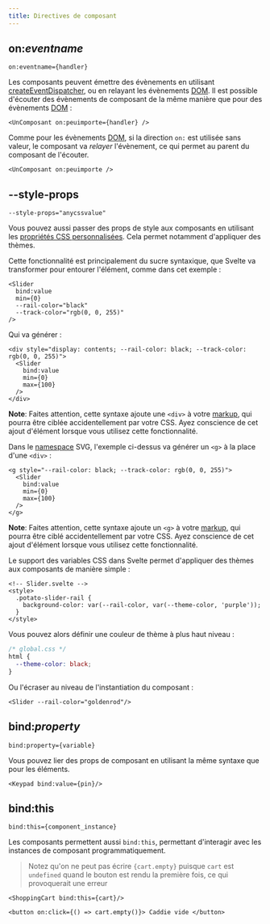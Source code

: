 ```yaml
---
title: Directives de composant
---
```


## on:*eventname*

```svelte
on:eventname={handler}
```

Les composants peuvent émettre des évènements en utilisant [createEventDispatcher](/docs/svelte#createeventdispatcher), ou en relayant les évènements <span class='vo'>[DOM](/docs/web#dom)</span>. Il est possible d'écouter des évènements de composant de la même manière que pour des évènements <span class='vo'>[DOM](/docs/web#dom)</span> :

```svelte
<UnComposant on:peuimporte={handler} />
```

Comme pour les évènements <span class='vo'>[DOM](/docs/web#dom)</span>, si la direction `on:` est utilisée sans valeur, le composant va *relayer* l'évènement, ce qui permet au parent du composant de l'écouter.


```svelte
<UnComposant on:peuimporte />
```

## --style-props

```svelte
--style-props="anycssvalue"
```

Vous pouvez aussi passer des props de style aux composants en utilisant les [propriétés CSS personnalisées](https://developer.mozilla.org/fr/docs/Web/CSS/Using_CSS_custom_properties). Cela permet notamment d'appliquer des thèmes.

Cette fonctionnalité est principalement du sucre syntaxique, que Svelte va transformer pour entourer l'élément, comme dans cet exemple :

```svelte
<Slider
  bind:value
  min={0}
  --rail-color="black"
  --track-color="rgb(0, 0, 255)"
/>
```

Qui va générer :

```svelte
<div style="display: contents; --rail-color: black; --track-color: rgb(0, 0, 255)">
  <Slider
    bind:value
    min={0}
    max={100}
  />
</div>
```

**Note**: Faites attention, cette syntaxe ajoute une `<div>` à votre <span class="vo">[markup](/docs/web#markup)</span>, qui pourra être ciblée accidentellement par votre CSS. Ayez conscience de cet ajout d'élément lorsque vous utilisez cette fonctionnalité.

Dans le <span class='vo'>[namespace](/docs/development#namespace)</span> SVG, l'exemple ci-dessus va générer un `<g>` à la place d'une `<div>` :

```svelte
<g style="--rail-color: black; --track-color: rgb(0, 0, 255)">
  <Slider
    bind:value
    min={0}
    max={100}
  />
</g>
```

**Note**: Faites attention, cette syntaxe ajoute un `<g>` à votre <span class="vo">[markup](/docs/web#markup)</span>, qui pourra être ciblé accidentellement par votre CSS. Ayez conscience de cet ajout d'élément lorsque vous utilisez cette fonctionnalité.

Le support des variables CSS dans Svelte permet d'appliquer des thèmes aux composants de manière simple :

```svelte
<!-- Slider.svelte -->
<style>
  .potato-slider-rail {
    background-color: var(--rail-color, var(--theme-color, 'purple'));
  }
</style>
```

Vous pouvez alors définir une couleur de thème à plus haut niveau :

```css
/* global.css */
html {
  --theme-color: black;
}
```

Ou l'écraser au niveau de l'instantiation du composant :

```svelte
<Slider --rail-color="goldenrod"/>
```

## bind:*property*

```svelte
bind:property={variable}
```

Vous pouvez lier des props de composant en utilisant la même syntaxe que pour les éléments.

```svelte
<Keypad bind:value={pin}/>
```

## bind:this

```svelte
bind:this={component_instance}
```

Les composants permettent aussi `bind:this`, permettant d'interagir avec les instances de composant programmatiquement.

> Notez qu'on ne peut pas écrire `{cart.empty}` puisque `cart` est `undefined` quand le bouton est rendu la première fois, ce qui provoquerait une erreur

```svelte
<ShoppingCart bind:this={cart}/>

<button on:click={() => cart.empty()}> Caddie vide </button>
```
